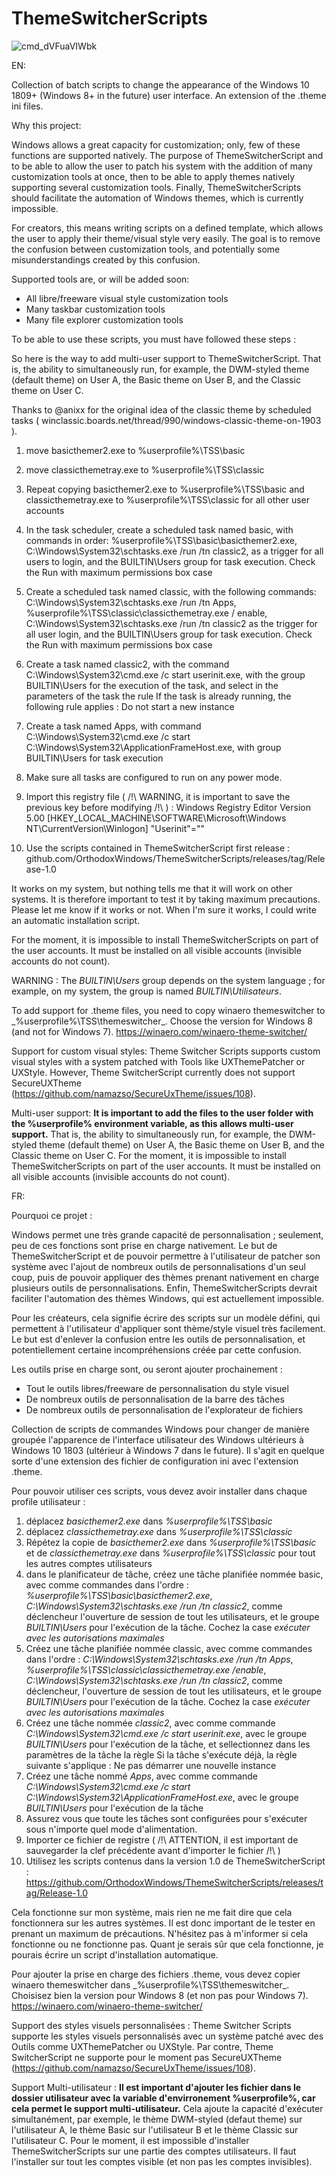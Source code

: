 # ThemeSwitcherScripts

![cmd_dVFuaVIWbk](https://user-images.githubusercontent.com/100134023/177014021-419b31c8-3530-4850-bdc6-c7009c575cad.png)

EN:

Collection of batch scripts to change the appearance of the Windows 10 1809+ (Windows 8+ in the future) user interface. An extension of the .theme ini files.

Why this project:

Windows allows a great capacity for customization; only, few of these functions are supported natively. The purpose of ThemeSwitcherScript and to be able to allow the user to patch his system with the addition of many customization tools at once, then to be able to apply themes natively supporting several customization tools.
Finally, ThemeSwitcherScripts should facilitate the automation of Windows themes, which is currently impossible.

For creators, this means writing scripts on a defined template, which allows the user to apply their theme/visual style very easily. The goal is to remove the confusion between customization tools, and potentially some misunderstandings created by this confusion.

Supported tools are, or will be added soon:
- All libre/freeware visual style customization tools
- Many taskbar customization tools
- Many file explorer customization tools

To be able to use these scripts, you must have followed these steps :

So here is the way to add multi-user support to ThemeSwitcherScript. That is, the ability to simultaneously run, for example, the DWM-styled theme (default theme) on User A, the Basic theme on User B, and the Classic theme on User C.

Thanks to @anixx for the original idea of the classic theme by scheduled tasks ( winclassic.boards.net/thread/990/windows-classic-theme-on-1903 ).

1. move basicthemer2.exe to %userprofile%\TSS\basic

2. move classicthemetray.exe to %userprofile%\TSS\classic

3. Repeat copying basicthemer2.exe to %userprofile%\TSS\basic and classicthemetray.exe to %userprofile%\TSS\classic for all other user accounts

4. In the task scheduler, create a scheduled task named basic, with commands in order: %userprofile%\TSS\basic\basicthemer2.exe, C:\Windows\System32\schtasks.exe /run /tn classic2, as a trigger for all users to login, and the BUILTIN\Users group for task execution. Check the Run with maximum permissions box case

5. Create a scheduled task named classic, with the following commands: C:\Windows\System32\schtasks.exe /run /tn Apps, %userprofile%\TSS\classic\classicthemetray.exe / enable, C:\Windows\System32\schtasks.exe /run /tn classic2 as the trigger for all user login, and the BUILTIN\Users group for task execution. Check the Run with maximum permissions box case

6. Create a task named classic2, with the command C:\Windows\System32\cmd.exe /c start userinit.exe, with the group BUILTIN\Users for the execution of the task, and select in the parameters of the task the rule If the task is already running, the following rule applies : Do not start a new instance
7. Create a task named Apps, with command C:\Windows\System32\cmd.exe /c start C:\Windows\System32\ApplicationFrameHost.exe, with group BUILTIN\Users for task execution
8. Make sure all tasks are configured to run on any power mode.
9. Import this registry file ( /!\ WARNING, it is important to save the previous key before modifying /!\ ) :
Windows Registry Editor Version 5.00
[HKEY_LOCAL_MACHINE\SOFTWARE\Microsoft\Windows NT\CurrentVersion\Winlogon]
"Userinit"=""

10. Use the scripts contained in ThemeSwitcherScript first release : github.com/OrthodoxWindows/ThemeSwitcherScripts/releases/tag/Release-1.0

It works on my system, but nothing tells me that it will work on other systems. It is therefore important to test it by taking maximum precautions. Please let me know if it works or not. When I'm sure it works, I could write an automatic installation script.

For the moment, it is impossible to install ThemeSwitcherScripts on part of the user accounts. It must be installed on all visible accounts (invisible accounts do not count).

WARNING : The _BUILTIN\Users_ group depends on the system language ; for example, on my system, the group is named _BUILTIN\Utilisateurs_.

To add support for .theme files, you need to copy winaero themeswitcher to _%userprofile%\TSS\themeswitcher\_. Choose the version for Windows 8 (and not for Windows 7). https://winaero.com/winaero-theme-switcher/

Support for custom visual styles:
Theme Switcher Scripts supports custom visual styles with a system patched with Tools like UXThemePatcher or UXStyle. However, Theme SwitcherScript currently does not support SecureUXTheme (https://github.com/namazso/SecureUxTheme/issues/108).

Multi-user support:
__It is important to add the files to the user folder with the %userprofile% environment variable, as this allows multi-user support.__ That is, the ability to simultaneously run, for example, the DWM-styled theme (default theme) on User A, the Basic theme on User B, and the Classic theme on User C.
For the moment, it is impossible to install ThemeSwitcherScripts on part of the user accounts. It must be installed on all visible accounts (invisible accounts do not count).

FR:

Pourquoi ce projet :

Windows permet une très grande capacité de personnalisation ; seulement, peu de ces fonctions sont prise en charge nativement. Le but de ThemeSwitcherScript et de pouvoir permettre à l'utilisateur de patcher son système avec l'ajout de nombreux outils de personnalisations d'un seul coup, puis de pouvoir appliquer des thèmes prenant nativement en charge plusieurs outils de personnalisations.
Enfin, ThemeSwitcherScripts devrait faciliter l'automation des thèmes Windows, qui est actuellement impossible.

Pour les créateurs, cela signifie écrire des scripts sur un modèle défini, qui permettent à l'utilisateur d'appliquer sont thème/style visuel très facilement. Le but est d'enlever la confusion entre les outils de personnalisation, et potentiellement certaine incompréhensions créée par cette confusion.

Les outils prise en charge sont, ou seront ajouter prochainement :
- Tout le outils libres/freeware de personnalisation du style visuel
- De nombreux outils de personnalisation de la barre des tâches
- De nombreux outils de personnalisation de l'explorateur de fichiers

Collection de scripts de commandes Windows pour changer de manière groupée l'apparence de l'interface utilisateur des Windows ultérieurs à Windows 10 1803 (ultérieur à Windows 7 dans le future). Il s'agit en quelque sorte d'une extension des fichier de configuration ini avec l'extension .theme.

Pour pouvoir utiliser ces scripts, vous devez avoir installer dans chaque profile utilisateur :

1. déplacez _basicthemer2.exe_ dans _%userprofile%\TSS\basic_
2. déplacez _classicthemetray.exe_ dans _%userprofile%\TSS\classic_
3. Répétez la copie de _basicthemer2.exe_ dans _%userprofile%\TSS\basic_ et de _classicthemetray.exe_ dans _%userprofile%\TSS\classic_ pour tout les autres comptes utilisateurs
4. dans le planificateur de tâche, créez une tâche planifiée nommée basic, avec comme commandes dans l'ordre : _%userprofile%\TSS\basic\basicthemer2.exe_, _C:\Windows\System32\schtasks.exe /run /tn classic2_, comme déclencheur l'ouverture de session de tout les utilisateurs, et le groupe _BUILTIN\Users_ pour l'exécution de la tâche. Cochez la case _exécuter avec les autorisations maximales_
5. Créez une tâche planifiée nommée classic, avec comme commandes dans l'ordre : _C:\Windows\System32\schtasks.exe /run /tn Apps_, _%userprofile%\TSS\classic\classicthemetray.exe /enable_, _C:\Windows\System32\schtasks.exe /run /tn classic2_, comme déclencheur, l'ouverture de session de tout les utilisateurs, et le groupe _BUILTIN\Users_ pour l'exécution de la tâche. Cochez la case _exécuter avec les autorisations maximales_
6. Créez une tâche nommée _classic2_, avec comme commande _C:\Windows\System32\cmd.exe /c start userinit.exe_, avec le groupe _BUILTIN\Users_ pour l'exécution de la tâche, et sellectionnez dans les paramètres de la tâche la règle Si la tâche s'exécute déjà, la règle suivante s'applique : Ne pas démarrer une nouvelle instance
7. Créez une tâche nommé _Apps_, avec comme commande _C:\Windows\System32\cmd.exe /c start C:\Windows\System32\ApplicationFrameHost.exe_,  avec le groupe _BUILTIN\Users_ pour l'exécution de la tâche
8. Assurez vous que toute les tâches sont configurées pour s'exécuter sous n'importe quel mode d'alimentation.
9. Importer ce fichier de registre ( /!\ ATTENTION, il est important de sauvegarder la clef précédente avant d'importer le fichier /!\ ) 
10. Utilisez les scripts contenus dans la version 1.0 de ThemeSwitcherScript : https://github.com/OrthodoxWindows/ThemeSwitcherScripts/releases/tag/Release-1.0

Cela fonctionne sur mon système, mais rien ne me fait dire que cela fonctionnera sur les autres systèmes. Il est donc important de le tester en prenant un maximum de précautions. N'hésitez pas à m'informer si cela fonctionne ou ne fonctionne pas. Quant je serais sûr que cela fonctionne, je pourais écrire un script d'installation automatique.

Pour ajouter la prise en charge des fichiers .theme, vous devez copier winaero themeswitcher dans _%userprofile%\TSS\themeswitcher\_. Choisisez bien la version pour Windows 8 (et non pas pour Windows 7). https://winaero.com/winaero-theme-switcher/

Support des styles visuels personnalisées :
Theme Switcher Scripts supporte les styles visuels personnalisés avec un système patché avec des Outils comme UXThemePatcher ou UXStyle. Par contre, Theme SwitcherScript ne supporte pour le moment pas SecureUXTheme (https://github.com/namazso/SecureUxTheme/issues/108).

Support Multi-utilisateur :
__Il est important d'ajouter les fichier dans le dossier utilisateur avec la variable d'envirronement %userprofile%, car cela permet le support multi-utilisateur.__ Cela ajoute la capacité d'exécuter simultanément, par exemple, le thème DWM-styled (defaut theme) sur l'utilisateur A, le thème Basic sur l'utilisateur B et le thème Classic sur l'utilisateur C.
Pour le moment, il est impossible d'installer ThemeSwitcherScripts sur une partie des comptes utilisateurs. Il faut l'installer sur tout les comptes visible (et non pas les comptes invisibles).
